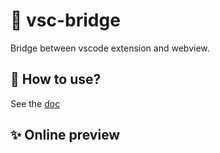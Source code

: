 # 🌟 vsc-bridge

Bridge between vscode extension and webview.

## 🚀 How to use?

See the [doc](https://falcon11.github.io/VSCBridge)

## ✨ Online preview

